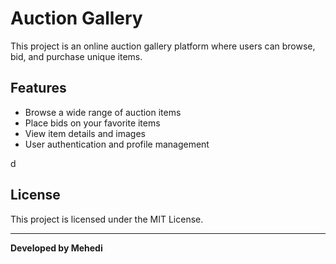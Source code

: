 # Auction Gallery

This project is an online auction gallery platform where users can browse, bid, and purchase unique items.

## Features

- Browse a wide range of auction items
- Place bids on your favorite items
- View item details and images
- User authentication and profile management

d



## License

This project is licensed under the MIT License.

---

**Developed by Mehedi**